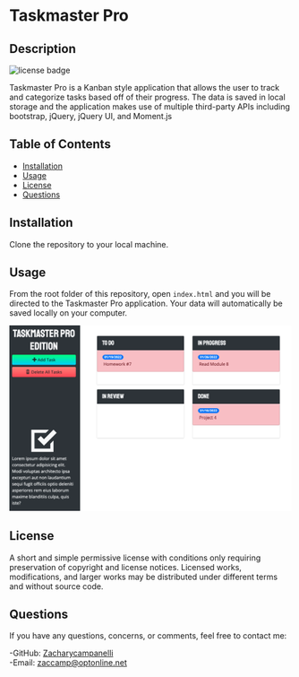 # Taskmaster Pro

## Description

![license badge](https://img.shields.io/badge/license-mit-green)

Taskmaster Pro is a Kanban style application that allows the user to track and categorize tasks based off of their progress. The data is saved in local storage and the application makes use of multiple third-party APIs including bootstrap, jQuery, jQuery UI, and Moment.js

## Table of Contents

- [Installation](#Installation)
- [Usage](#Usage)
- [License](#License)
- [Questions](#Questions)

## Installation

Clone the repository to your local machine.

## Usage

From the root folder of this repository, open `index.html` and you will be directed to the Taskmaster Pro application. Your data will automatically be saved locally on your computer.

![screenshot](assets/images/Screenshot_1.png)

## License

A short and simple permissive license with conditions only requiring preservation of copyright and license notices. Licensed works, modifications, and larger works may be distributed under different terms and without source code.

## Questions

If you have any questions, concerns, or comments, feel free to contact me:

-GitHub: [Zacharycampanelli](https://github.com/Zacharycampanelli)  
-Email: [zaccamp@optonline.net](mailto:zaccamp@optonline.net)

